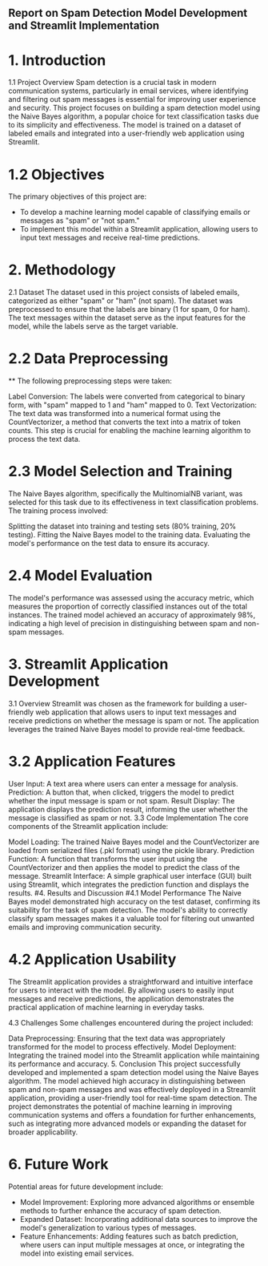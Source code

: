 ## Report on Spam Detection Model Development and Streamlit Implementation
# 1. Introduction
1.1 Project Overview
Spam detection is a crucial task in modern communication systems, particularly in email services, where identifying and filtering out spam messages is essential for improving user experience and security. This project focuses on building a spam detection model using the Naive Bayes algorithm, a popular choice for text classification tasks due to its simplicity and effectiveness. The model is trained on a dataset of labeled emails and integrated into a user-friendly web application using Streamlit.
# 1.2 Objectives
The primary objectives of this project are:
* To develop a machine learning model capable of classifying emails or messages as "spam" or "not spam."
* To implement this model within a Streamlit application, allowing users to input text messages and receive real-time predictions.
# 2. Methodology
2.1 Dataset
The dataset used in this project consists of labeled emails, categorized as either "spam" or "ham" (not spam). The dataset was preprocessed to ensure that the labels are binary (1 for spam, 0 for ham). The text messages within the dataset serve as the input features for the model, while the labels serve as the target variable.

# 2.2 Data Preprocessing
** The following preprocessing steps were taken:

Label Conversion: The labels were converted from categorical to binary form, with "spam" mapped to 1 and "ham" mapped to 0.
Text Vectorization: The text data was transformed into a numerical format using the CountVectorizer, a method that converts the text into a matrix of token counts. This step is crucial for enabling the machine learning algorithm to process the text data.
# 2.3 Model Selection and Training
The Naive Bayes algorithm, specifically the MultinomialNB variant, was selected for this task due to its effectiveness in text classification problems. The training process involved:

Splitting the dataset into training and testing sets (80% training, 20% testing).
Fitting the Naive Bayes model to the training data.
Evaluating the model's performance on the test data to ensure its accuracy.
# 2.4 Model Evaluation
The model's performance was assessed using the accuracy metric, which measures the proportion of correctly classified instances out of the total instances. The trained model achieved an accuracy of approximately 98%, indicating a high level of precision in distinguishing between spam and non-spam messages.

# 3. Streamlit Application Development
3.1 Overview
Streamlit was chosen as the framework for building a user-friendly web application that allows users to input text messages and receive predictions on whether the message is spam or not. The application leverages the trained Naive Bayes model to provide real-time feedback.

# 3.2 Application Features
User Input: A text area where users can enter a message for analysis.
Prediction: A button that, when clicked, triggers the model to predict whether the input message is spam or not spam.
Result Display: The application displays the prediction result, informing the user whether the message is classified as spam or not.
3.3 Code Implementation
The core components of the Streamlit application include:

Model Loading: The trained Naive Bayes model and the CountVectorizer are loaded from serialized files (.pkl format) using the pickle library.
Prediction Function: A function that transforms the user input using the CountVectorizer and then applies the model to predict the class of the message.
Streamlit Interface: A simple graphical user interface (GUI) built using Streamlit, which integrates the prediction function and displays the results.
#4. Results and Discussion
#4.1 Model Performance
The Naive Bayes model demonstrated high accuracy on the test dataset, confirming its suitability for the task of spam detection. The model's ability to correctly classify spam messages makes it a valuable tool for filtering out unwanted emails and improving communication security.

# 4.2 Application Usability
The Streamlit application provides a straightforward and intuitive interface for users to interact with the model. By allowing users to easily input messages and receive predictions, the application demonstrates the practical application of machine learning in everyday tasks.

4.3 Challenges
Some challenges encountered during the project included:

Data Preprocessing: Ensuring that the text data was appropriately transformed for the model to process effectively.
Model Deployment: Integrating the trained model into the Streamlit application while maintaining its performance and accuracy.
5. Conclusion
This project successfully developed and implemented a spam detection model using the Naive Bayes algorithm. The model achieved high accuracy in distinguishing between spam and non-spam messages and was effectively deployed in a Streamlit application, providing a user-friendly tool for real-time spam detection. The project demonstrates the potential of machine learning in improving communication systems and offers a foundation for further enhancements, such as integrating more advanced models or expanding the dataset for broader applicability.

# 6. Future Work
Potential areas for future development include:

* Model Improvement: Exploring more advanced algorithms or ensemble methods to further enhance the accuracy of spam detection.
* Expanded Dataset: Incorporating additional data sources to improve the model's generalization to various types of messages.
* Feature Enhancements: Adding features such as batch prediction, where users can input multiple messages at once, or integrating the model into existing email services.
